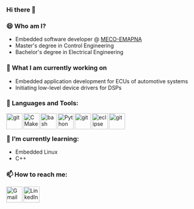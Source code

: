 ### Hi there 👋
### 😄 Who am I?

-   Embedded software developer @ [MECO-EMAPNA](https://www.emapna.com/en)
-   Master's degree in Control Engineering
-   Bachelor's degree in Electrical Engineering

### 🔭 What I am currently working on

-  Embedded application development for ECUs of automotive systems
-  Initiating low-level device drivers for DSPs 

### 🔨 Languages and Tools:

<a href="https://en.wikipedia.org/wiki/C_(programming_language)" target="_blank"> <img src="https://raw.githubusercontent.com/bablubambal/All_logo_and_pictures/1ac69ce5fbc389725f16f989fa53c62d6e1b4883/programming%20languages/c.svg" align="left" alt="git" height='42px'/> </a>
<a href="https://cmake.org/" target="_blank"> <img src="https://upload.wikimedia.org/wikipedia/commons/thumb/1/13/Cmake.svg/64px-Cmake.svg.png?20230330192932" align="left" alt="CMake" height='42px'/> </a>
<a href="https://en.wikipedia.org/wiki/Bash_(Unix_shell)" target="_blank"> <img src="https://github.com/bablubambal/All_logo_and_pictures/blob/main/programming%20languages/bash.svg" align="left" alt="bash" height='42px'/> </a>
<a href="https://www.python.org" target="_blank"><img align="left" alt="Python" height ="42px" src="https://raw.githubusercontent.com/rahul-jha98/github_readme_icons/main/language_and_tools/square/python/python.svg"></a>
<a href="https://code.visualstudio.com/" target="_blank"> <img src="https://raw.githubusercontent.com/bablubambal/All_logo_and_pictures/62487087dc4f4f5efee637addbc67a16dd374bf6/text%20editors/vscode.svg" align="left" alt="git" height='42px'/> </a>
<a href="https://www.eclipse.org/" target="_blank"> <img src="https://www.eclipse.org/downloads/assets/public/images/logo-eclipse.png" align="left" alt="eclipse" height='42px'/> </a>
<a href="https://git-scm.com/" target="_blank"> <img src="https://raw.githubusercontent.com/rahul-jha98/github_readme_icons/main/language_and_tools/square/git-scm/git-scm.svg" align="left" alt="git" height='42px'/> </a>


<br>
<br>

### 🌱 I’m currently learning:
-   Embedded Linux
-   C++

### 📫 How to reach me:

<a href="mailto:ah.safari1995@gmail.com" target="_blank"> <img src="https://github.com/bablubambal/All_logo_and_pictures/blob/main/social%20icons/gmail.svg" align="left" alt="Gmail" height='42px'/> </a>
<a href="https://www.linkedin.com/in/amirhossein-safari-b23822b3/" target="_blank"> <img src="https://github.com/bablubambal/All_logo_and_pictures/blob/main/social%20icons/linkedin.svg" align="left" alt="LinkedIn" height='42px'/> </a>
